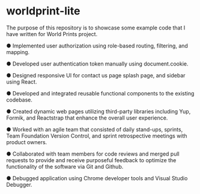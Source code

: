 # worldprint-lite
The purpose of this repository is to showcase some example code that I have written for World Prints project.

● Implemented user authorization using role-based routing, filtering, and mapping.

● Developed user authentication token manually using document.cookie.

● Designed responsive UI for contact us page splash page, and sidebar using React.

● Developed and integrated reusable functional components to the existing codebase.

● Created dynamic web pages utilizing third-party libraries including Yup, Formik, and
Reactstrap that enhance the overall user experience.

● Worked with an agile team that consisted of daily stand-ups, sprints, Team Foundation
Version Control, and sprint retrospective meetings with product owners.

● Collaborated with team members for code reviews and merged pull requests to provide
and receive purposeful feedback to optimize the functionality of the software via Git and
Github.

● Debugged application using Chrome developer tools and Visual Studio Debugger.
